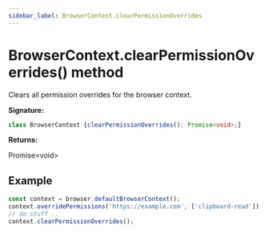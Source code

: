 ```yaml
---
sidebar_label: BrowserContext.clearPermissionOverrides
---
```

# BrowserContext.clearPermissionOverrides() method

Clears all permission overrides for the browser context.

**Signature:**

```typescript
class BrowserContext {clearPermissionOverrides(): Promise<void>;}
```
**Returns:**

Promise&lt;void&gt;

## Example


```ts
const context = browser.defaultBrowserContext();
context.overridePermissions('https://example.com', ['clipboard-read']);
// do stuff ..
context.clearPermissionOverrides();
```

